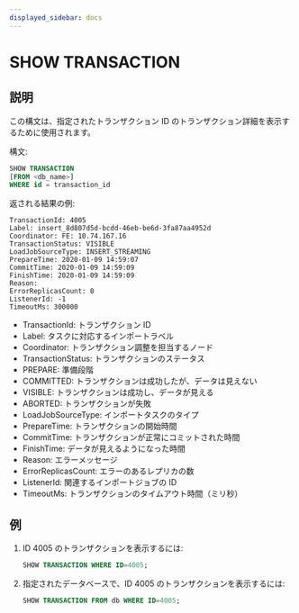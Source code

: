 ```yaml
---
displayed_sidebar: docs
---
```


# SHOW TRANSACTION

## 説明

この構文は、指定されたトランザクション ID のトランザクション詳細を表示するために使用されます。

構文:

```sql
SHOW TRANSACTION
[FROM <db_name>]
WHERE id = transaction_id
```

返される結果の例:

```plain text
TransactionId: 4005
Label: insert_8d807d5d-bcdd-46eb-be6d-3fa87aa4952d
Coordinator: FE: 10.74.167.16
TransactionStatus: VISIBLE
LoadJobSourceType: INSERT_STREAMING
PrepareTime: 2020-01-09 14:59:07
CommitTime: 2020-01-09 14:59:09
FinishTime: 2020-01-09 14:59:09
Reason:
ErrorReplicasCount: 0
ListenerId: -1
TimeoutMs: 300000
```

* TransactionId: トランザクション ID
* Label: タスクに対応するインポートラベル
* Coordinator: トランザクション調整を担当するノード
* TransactionStatus: トランザクションのステータス
* PREPARE: 準備段階
* COMMITTED: トランザクションは成功したが、データは見えない
* VISIBLE: トランザクションは成功し、データが見える
* ABORTED: トランザクションが失敗
* LoadJobSourceType: インポートタスクのタイプ
* PrepareTime: トランザクションの開始時間
* CommitTime: トランザクションが正常にコミットされた時間
* FinishTime: データが見えるようになった時間
* Reason: エラーメッセージ
* ErrorReplicasCount: エラーのあるレプリカの数
* ListenerId: 関連するインポートジョブの ID
* TimeoutMs: トランザクションのタイムアウト時間（ミリ秒）

## 例

1. ID 4005 のトランザクションを表示するには:

    ```sql
    SHOW TRANSACTION WHERE ID=4005;
    ```

2. 指定されたデータベースで、ID 4005 のトランザクションを表示するには:

    ```sql
    SHOW TRANSACTION FROM db WHERE ID=4005;
    ```